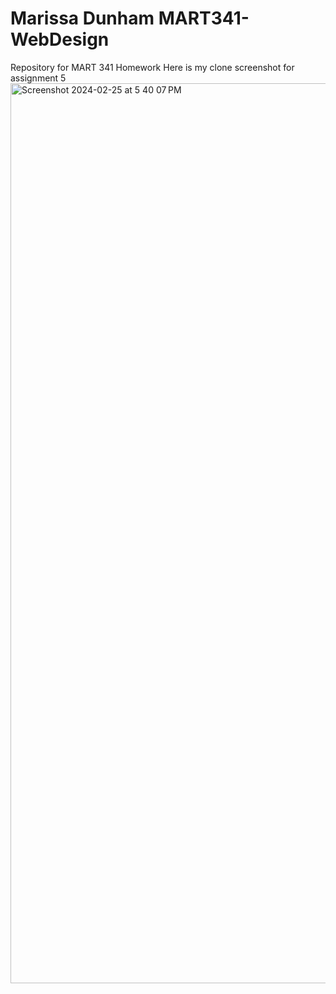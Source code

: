 # Marissa Dunham MART341-WebDesign
Repository for MART 341 Homework
Here is my clone screenshot for assignment 5
<img width="1440" alt="Screenshot 2024-02-25 at 5 40 07 PM" src="https://github.com/marissa-dunham/MART341-WebDesign/assets/157167966/d72a9399-c0b7-4fab-b300-81e604336bbb">
